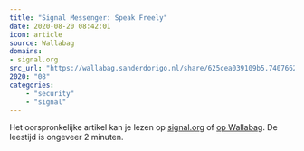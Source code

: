 ```yaml
---
title: "Signal Messenger: Speak Freely"
date: 2020-08-20 08:42:01
icon: article
source: Wallabag
domains:
- signal.org
src_url: "https://wallabag.sanderdorigo.nl/share/625cea039109b5.74076625"
2020: "08"
categories:
    - "security"
    - "signal"
---
```

Het oorspronkelijke artikel kan je lezen op [signal.org](https://signal.org/blog/ios-device-transfer/) of [op Wallabag](https://wallabag.sanderdorigo.nl/share/625cea039109b5.74076625). De leestijd is ongeveer 2 minuten.
